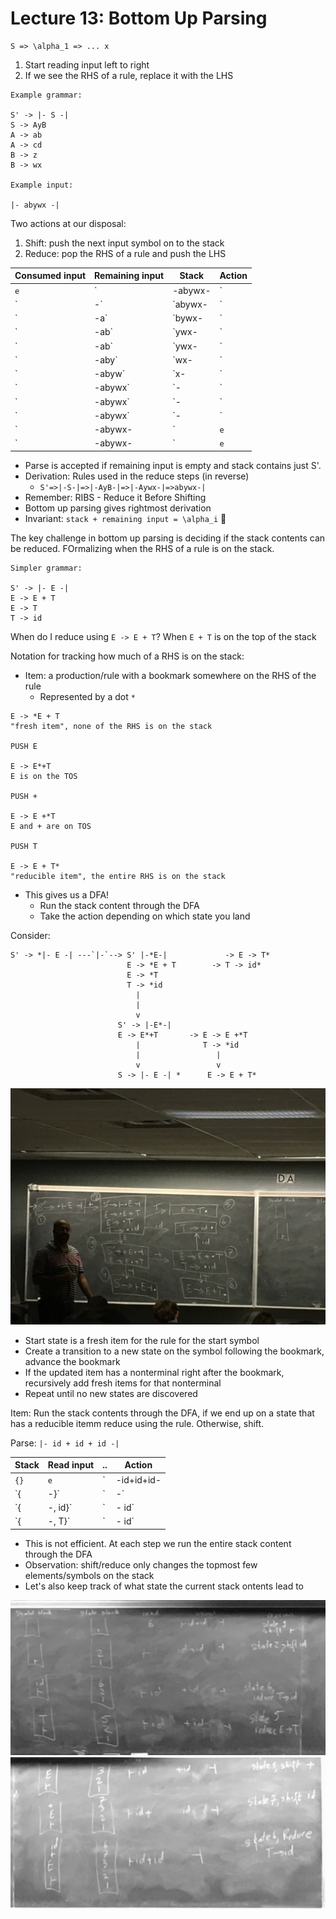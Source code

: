 # Lecture 13: Bottom Up Parsing

```none
S => \alpha_1 => ... x
```

1. Start reading input left to right
2. If we see the RHS of a rule, replace it with the LHS

```none
Example grammar:

S' -> |- S -|
S -> AyB
A -> ab
A -> cd
B -> z
B -> wx

Example input:

|- abywx -|
```

Two actions at our disposal:

1. Shift: push the next input symbol on to the stack
2. Reduce: pop the RHS of a rule and push the LHS

|Consumed input|Remaining input|Stack|Action|
|-|-|-|-|
|`e`|`|-abywx-|`|`{}`|`shift |-`|
|`|-`|`abywx-|`|`{|-}`|`shift a`|
|`|-a`|`bywx-|`|`{|-, a}`|`shift b`|
|`|-ab`|`ywx-|`|`{|-, a, b}`|`reduce A->ab`|
|`|-ab`|`ywx-|`|`{|-, A}`|`shift y`|
|`|-aby`|`wx-|`|`{|-, A, y}`|`shift w`|
|`|-abyw`|`x-|`|`{|-, A, y,w }`|`shift x`|
|`|-abywx`|`-|`|`{|-, A, y,w, x }`|`reduce B->wx`|
|`|-abywx`|`-|`|`{|-, A, y, B}`|`reduce S -> AyB`|
|`|-abywx`|`-|`|`{|-, S}`|`shift -|`|
|`|-abywx-|`|`e`|`{|-, S, -|}`|`reduce S' -> |- S -|`|
|`|-abywx-|`|`e`|`{S'}`||

* Parse is accepted if remaining input is empty and stack contains just S'.
* Derivation: Rules used in the reduce steps (in reverse)
  * `S'=>|-S-|=>|-AyB-|=>|-Aywx-|=>abywx-|`
* Remember: RIBS - Reduce it Before Shifting
* Bottom up parsing gives rightmost derivation
* Invariant: `stack + remaining input = \alpha_i` 🌟

The key challenge in bottom up parsing is deciding if the stack contents can be reduced. FOrmalizing when the RHS of a rule is on the stack.

```none
Simpler grammar:

S' -> |- E -|
E -> E + T
E -> T
T -> id
```

When do I reduce using `E -> E + T`? When `E + T` is on the top of the stack

Notation for tracking how much of a RHS is on the stack:

* Item: a production/rule with a bookmark somewhere on the RHS of the rule
  * Represented by a dot `*`

```none
E -> *E + T
"fresh item", none of the RHS is on the stack

PUSH E

E -> E*+T
E is on the TOS

PUSH +

E -> E +*T
E and + are on TOS

PUSH T

E -> E + T*
"reducible item", the entire RHS is on the stack
```

* This gives us a DFA!
  * Run the stack content through the DFA
  * Take the action depending on which state you land

Consider:

```none
S' -> *|- E -| ---`|-`--> S' |-*E-|             -> E -> T*
                          E -> *E + T        -> T -> id*
                          E -> *T
                          T -> *id
                            |
                            |
                            v
                        S' -> |-E*-|
                        E -> E*+T       -> E -> E +*T
                            |              T -> *id
                            |                 |
                            v                 v
                        S -> |- E -| *      E -> E + T*
```

![Pic from class](/assets/dfa.JPG)

* Start state is a fresh item for the rule for the start symbol
* Create a transition to a new state on the symbol following the bookmark, advance the bookmark
* If the updated item has a nonterminal right after the bookmark, recursively add fresh items for that nonterminal
* Repeat until no new states are discovered

Item: Run the stack contents through the DFA, if we end up on a state that has a reducible itemm reduce using the rule. Otherwise, shift.

Parse: `|- id + id + id -|`

|Stack|Read input|..|Action|
|-|-|-|-|
|`{}`|`e`|`|-id+id+id-|`|We end up in state 1, not reducible, shift `|-`|
|`{|-}`|`|-`|`id + id + id -|`|We end up in state 2, not reducible, shift `id`|
|`{|-, id}`|`|- id`|`+id+id-|`|We end up in state 6, reduce `T->id`|
|`{|-, T}`|`|- id`|`+id+id-|`|End up in state 5, reduce `E->T`|

* This is not efficient. At each step we run the entire stack content through the DFA
* Observation: shift/reduce only changes the topmost few elements/symbols on the stack
* Let's also keep track of what state the current stack ontents lead to

![Pic from class](/assets/example.jpg)
![Pic from class](/assets/examplep2.jpg)